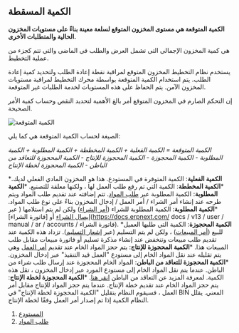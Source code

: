 ## الكمية المسقطة

**الكمية المتوقعة هي مستوى المخزون المتوقع لسلعة معينة بناءً على مستويات المخزون الحالية والمتطلبات الأخرى.**

هي كمية المخزون الإجمالي التي تشمل العرض والطلب في الماضي والتي تتم كجزء من عملية التخطيط.

يستخدم نظام التخطيط المخزون المتوقع لمراقبة نقطة إعادة الطلب ولتحديد كمية إعادة الطلب. يتم استخدام الكمية المتوقعة بواسطة محرك التخطيط لمراقبة مستويات المخزون الآمن. يتم الحفاظ على هذه المستويات لخدمة الطلبات غير المتوقعة.

إن التحكم الصارم في المخزون المتوقع أمر بالغ الأهمية لتحديد النقص وحساب كمية الأمر الصحيحة.

![الكمية المتوقعة](https://docs.erpnext.com/files/projected_quantity.png)

الصيغة لحساب الكمية المتوقعة هي كما يلي:

_الكمية المتوقعة = الكمية الفعلية + الكمية المخططة + الكمية المطلوبة + الكمية المطلوبة - الكمية المحجوزة - الكمية المحجوزة للإنتاج - الكمية المحجوزة للتعاقد من الباطن - الكمية المحجوزة لخطة الإنتاج_

***الكمية الفعلية**: الكمية المتوفرة في المستودع. هذا هو المخزون المادي الفعلي لديك.
***الكمية المخططة**: الكمية التي تم رفع طلب العمل لها ، ولكنها معلقة للتصنيع.
***الكمية المطلوبة**: الكمية المطلوبة عبر [طلب المواد](https://docs.erpnext.com/docs/v13/user/manual/en/stock/material-request). تتم إضافته عند تقديم طلب المواد ويتم طرحه عند إنشاء أمر الشراء / أمر العمل / إدخال المخزون بناءً على نوع طلب المواد.
***الكمية المطلوبة**: الكمية المطلوبة للشراء ([أمر الشراء](https://docs.erpnext.com/docs/v13/user/manual/en/buying/purchase-order)) ولكن لم يتم استلامها ( عبر [إيصال الشراء](https://docs.erpnext.com/docs/v13/user/manual/en/stock/purchase-receipt) أو [فاتورة الشراء](https://docs.erpnext.com/ docs / v13 / user / manual / ar / accounts / فاتورة الشراء).
***الكمية المحجوزة**: الكمية التي طلبها العميل للبيع ([أمر المبيعات](https://docs.erpnext.com/docs/v13/user/manual/en/selling/sales-order)) ، ولكن لم يتم التسليم (عبر [إشعار التسليم](https://docs.erpnext.com/docs/v13/user/manual/en/stock/delivery-note)). تزداد هذه الكمية عند تقديم طلب مبيعات وتنخفض عند إنشاء مذكرة تسليم أو فاتورة مبيعات مقابل طلب المبيعات هذا.
***الكمية المحجوزة للإنتاج**: يتم حجز المواد الخام عند تقديم [أمر العمل](https://docs.erpnext.com/docs/v13/user/manual/en/manufacturing/work-order) وهي يتم تقليله عند نقل المواد الخام إلى مستودع "العمل قيد التنفيذ" عبر إدخال المخزون.
***الكمية المحجوزة للتعاقد من الباطن**: المواد الخام المحجوزة عند إرسال طلب شراء من الباطن. عندما يتم نقل المواد الخام إلى مستودع المورد عبر إدخال المخزون ، تقل هذه الكمية. لمعرفة المزيد عن التعاقد من الباطن [انقر هنا](https://docs.erpnext.com/docs/v13/user/manual/en/manufacturing/subcontracting).
***الكمية المحجوزة لخطة الإنتاج**: يتم حجز المواد الخام عند تقديم خطة الإنتاج. عندما يتم حجز المواد للإنتاج مقابل أمر العمل ، فسيقوم النظام بتقليل "الكمية المحجوزة لخطة الإنتاج" في BIN المعني. يقلل النظام الكمية إذا تم إصدار أمر العمل وفقًا لخطة الإنتاج.

1. [المستودع](https://docs.erpnext.com/docs/v13/user/manual/en/stock/warehouse)
2. [طلب المواد](https://docs.erpnext.com/docs/v13/user/manual/en/stock/material-request)